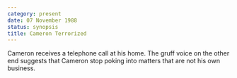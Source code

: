 ```yaml
---
category: present
date: 07 November 1988
status: synopsis
title: Cameron Terrorized
---
```


Cameron receives a telephone call at his home. The gruff voice on the other end suggests
that Cameron stop poking into matters that are not his own business.
